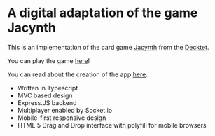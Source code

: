 # A digital adaptation of the game Jacynth
This is an implementation of the card game [Jacynth](http://wiki.decktet.com/game:jacynth) from the [Decktet](https://www.decktet.com/). 

You can play the game [here](https://jacynth.herokuapp.com/)!

You can read about the creation of the app [here](https://dylan-cairns.github.io/Jacynth/).


- Written in Typescript
- MVC based design
- Express.JS backend
- Multiplayer enabled by Socket.io
- Mobile-first responsive design
- HTML 5 Drag and Drop interface with polyfill for mobile browsers
